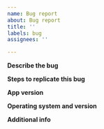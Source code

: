 ```yaml
---
name: Bug report
about: Bug report
title: ''
labels: bug
assignees: ''

---
```


**Describe the bug**


**Steps to replicate this bug**


**App version**


**Operating system and version**


**Additional info**
